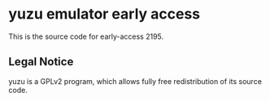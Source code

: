 yuzu emulator early access
=============

This is the source code for early-access 2195.

## Legal Notice

yuzu is a GPLv2 program, which allows fully free redistribution of its source code.